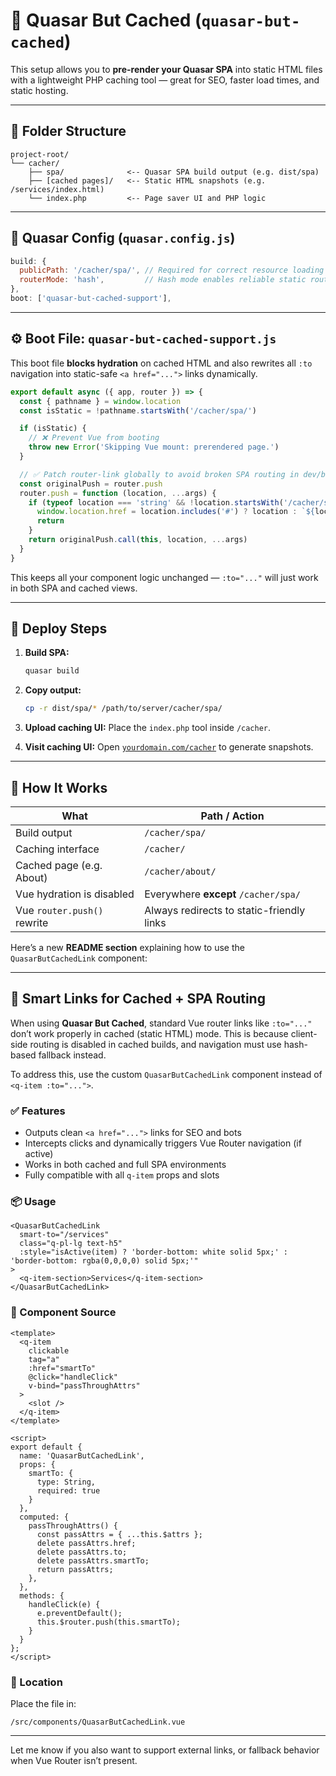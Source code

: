 

# 🚀 Quasar But Cached (`quasar-but-cached`)

This setup allows you to **pre-render your Quasar SPA** into static HTML files with a lightweight PHP caching tool — great for SEO, faster load times, and static hosting.

---

## 📁 Folder Structure

```
project-root/
└── cacher/
    ├── spa/              <-- Quasar SPA build output (e.g. dist/spa)
    ├── [cached pages]/   <-- Static HTML snapshots (e.g. /services/index.html)
    └── index.php         <-- Page saver UI and PHP logic
```

---

## 🔧 Quasar Config (`quasar.config.js`)

```js
build: {
  publicPath: '/cacher/spa/', // Required for correct resource loading
  routerMode: 'hash',         // Hash mode enables reliable static routing
},
boot: ['quasar-but-cached-support'],
```

---

## ⚙️ Boot File: `quasar-but-cached-support.js`

This boot file **blocks hydration** on cached HTML and also rewrites all `:to` navigation into static-safe `<a href="...">` links dynamically.

```js
export default async ({ app, router }) => {
  const { pathname } = window.location
  const isStatic = !pathname.startsWith('/cacher/spa/')

  if (isStatic) {
    // ❌ Prevent Vue from booting
    throw new Error('Skipping Vue mount: prerendered page.')
  }

  // ✅ Patch router-link globally to avoid broken SPA routing in dev/build mix
  const originalPush = router.push
  router.push = function (location, ...args) {
    if (typeof location === 'string' && !location.startsWith('/cacher/spa/')) {
      window.location.href = location.includes('#') ? location : `${location}#${location}`
      return
    }
    return originalPush.call(this, location, ...args)
  }
}
```

This keeps all your component logic unchanged — `:to="..."` will just work in both SPA and cached views.

---

## 🧪 Deploy Steps

1. **Build SPA:**

   ```bash
   quasar build
   ```

2. **Copy output:**

   ```bash
   cp -r dist/spa/* /path/to/server/cacher/spa/
   ```

3. **Upload caching UI:**
   Place the `index.php` tool inside `/cacher`.

4. **Visit caching UI:**
   Open [`yourdomain.com/cacher`](https://yourdomain.com/cacher) to generate snapshots.

---

## 🧠 How It Works

| What                        | Path / Action                             |
| --------------------------- | ----------------------------------------- |
| Build output                | `/cacher/spa/`                            |
| Caching interface           | `/cacher/`                                |
| Cached page (e.g. About)    | `/cacher/about/`                          |
| Vue hydration is disabled   | Everywhere **except** `/cacher/spa/`      |
| Vue `router.push()` rewrite | Always redirects to static-friendly links |



Here’s a new **README section** explaining how to use the `QuasarButCachedLink` component:

---

## 🔗 Smart Links for Cached + SPA Routing

When using **Quasar But Cached**, standard Vue router links like `:to="..."` don’t work properly in cached (static HTML) mode. This is because client-side routing is disabled in cached builds, and navigation must use hash-based fallback instead.

To address this, use the custom `QuasarButCachedLink` component instead of `<q-item :to="...">`.

### ✅ Features

* Outputs clean `<a href="...">` links for SEO and bots
* Intercepts clicks and dynamically triggers Vue Router navigation (if active)
* Works in both cached and full SPA environments
* Fully compatible with all `q-item` props and slots

### 📦 Usage

```vue
<QuasarButCachedLink
  smart-to="/services"
  class="q-pl-lg text-h5"
  :style="isActive(item) ? 'border-bottom: white solid 5px;' : 'border-bottom: rgba(0,0,0,0) solid 5px;'"
>
  <q-item-section>Services</q-item-section>
</QuasarButCachedLink>
```

### 🧠 Component Source

```vue
<template>
  <q-item
    clickable
    tag="a"
    :href="smartTo"
    @click="handleClick"
    v-bind="passThroughAttrs"
  >
    <slot />
  </q-item>
</template>

<script>
export default {
  name: 'QuasarButCachedLink',
  props: {
    smartTo: {
      type: String,
      required: true
    }
  },
  computed: {
    passThroughAttrs() {
      const passAttrs = { ...this.$attrs };
      delete passAttrs.href;
      delete passAttrs.to;
      delete passAttrs.smartTo;
      return passAttrs;
    },
  },
  methods: {
    handleClick(e) {
      e.preventDefault();
      this.$router.push(this.smartTo);
    }
  }
};
</script>
```

### 📁 Location

Place the file in:

```
/src/components/QuasarButCachedLink.vue
```

---

Let me know if you also want to support external links, or fallback behavior when Vue Router isn’t present.

